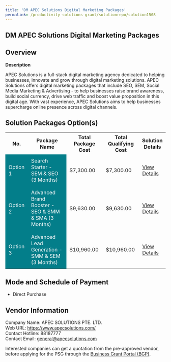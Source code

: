 ```yaml
---
title: 'DM APEC Solutions Digital Marketing Packages'
permalink: /productivity-solutions-grant/solutionrepo/solution1508
---
```


## DM APEC Solutions Digital Marketing Packages

## Overview

**Description**

APEC Solutions is a full-stack digital marketing agency dedicated to helping businesses, innovate and grow through digital marketing solutions. APEC Solutions offers digital marketing packages that include SEO, SEM, Social Media Marketing & Advertising - to help businesses raise brand awareness, build social currency, drive web traffic and boost value proposition in this digital age. With vast experience, APEC Solutions aims to help businesses supercharge online presence across digital channels.

## Solution Packages Option(s)

<table>
<tr>
<th><b>No.</b></th>
<th><b>Package Name</b></th>
<th><b>Total Package Cost</b></th>
<th><b>Total Qualifying Cost</b></th>
<th><b>Solution Details</b></th>
</tr>
<tr>
<td style='padding: 10px; background-color: #037E8A; color: #FFFFFF;'>Option 1</td>
<td style='padding: 10px; background-color: #037E8A; color: #FFFFFF;'>Search Starter - SEM & SEO (3 Months)</td>
<td style='padding: 10px;'>$7,300.00</td>
<td style='padding: 10px;'>$7,300.00</td>
<td style='padding: 10px;'><a href='/images/psg/Apec_Solutions_Digital_Marketing_Packages_240823_Desensitised_Annex3_Part1.pdf ' target='_blank'>View Details</a></td>
</tr>
<tr>
<td style='padding: 10px; background-color: #037E8A; color: #FFFFFF;'>Option 2</td>
<td style='padding: 10px; background-color: #037E8A; color: #FFFFFF;'>Advanced Brand Booster - SEO & SMM & SMA (3 Months)</td>
<td style='padding: 10px;'>$9,630.00</td>
<td style='padding: 10px;'>$9,630.00</td>
<td style='padding: 10px;'><a href='/images/psg/Apec_Solutions_Digital_Marketing_Packages_240823_Desensitised_Annex3_Part2.pdf ' target='_blank'>View Details</a></td>
</tr>
<tr>
<td style='padding: 10px; background-color: #037E8A; color: #FFFFFF;'>Option 3</td>
<td style='padding: 10px; background-color: #037E8A; color: #FFFFFF;'>Advanced Lead Generation - SMM & SEM (3 Months)</td>
<td style='padding: 10px;'>$10,960.00</td>
<td style='padding: 10px;'>$10,960.00</td>
<td style='padding: 10px;'><a href='/images/psg/Apec_Solutions_Digital_Marketing_Packages_240823_Desensitised_Annex3_Part3.pdf ' target='_blank'>View Details</a></td>
</tr>
</table>

## Mode and Schedule of Payment

 - Direct Purchase

## Vendor Information

 Company Name: APEC SOLUTIONS PTE. LTD.<br>Web URL: https://www.apecsolutions.com/ <br>Contact Hotline: 88187777 <br>Contact Email: general@apecsolutions.com <br>

Interested companies can get a quotation from the pre-approved vendor, before applying for the PSG through the <a href='https://www.businessgrants.gov.sg/' target='_blank' rel='noopener'>Business Grant Portal (BGP)</a>.

<script src="/jquery/resize-tables.js"></script>
